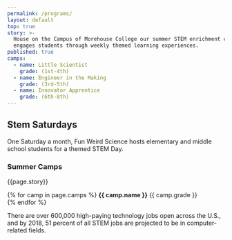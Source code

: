 ```yaml
---
permalink: /programs/
layout: default
top: true
story: >-
  House on the Campus of Morehouse College our summer STEM enrichment camp
  engages students through weekly themed learning experiences.
published: true
camps:
  - name: Little Scientist
    grade: (1st-4th)
  - name: Engineer in the Making
    grade: (3rd-5th)
  - name: Innovator Apprentice
    grade: (6th-8th)
---
```


<div class = 'fulls parties' id = 'parties'>
  <div class = 'flex-in overlay'>
    <div class = 'tripple'>
      <h2><span id = 'stemsaturdays'>Stem Saturdays</span></h2>
      <p class = 'flex-in'>One Saturday a month, Fun Weird Science hosts elementary and middle school students for a themed STEM Day.</p>
    </div>
  </div>
</div>

<div class = 'dull flex-in'>
  <div class = 'child tripple'>
    <h3>Summer Camps</h3>
    <p>{{page.story}}</p>
    {% for camp in page.camps %}
      <i class = 'icon icon-star mark'></i> <strong>{{ camp.name }}</strong> {{ camp.grade }} <br>
    {% endfor %}
  </div>
</div>
<div class = 'bright flex-in'>
  <div class = 'banner'>
    <p>There are over 600,000 high-paying technology jobs open across the U.S., and by 2018, 51 percent of all STEM jobs are projected to be in computer-related fields.</p>
  </div>
</div>
